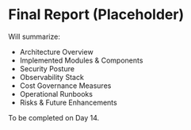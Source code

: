 # Final Report (Placeholder)

Will summarize:
- Architecture Overview
- Implemented Modules & Components
- Security Posture
- Observability Stack
- Cost Governance Measures
- Operational Runbooks
- Risks & Future Enhancements

To be completed on Day 14.
